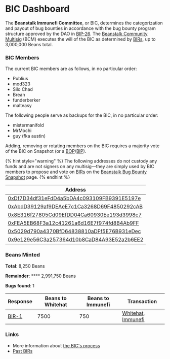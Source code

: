 # BIC Dashboard

The **Beanstalk Immunefi Committee**, or BIC, determines the categorization and payout of bug bounties in accordance with the bug bounty program structure approved by the DAO in [BIP-26](https://github.com/BeanstalkFarms/Beanstalk-Governance-Proposals/blob/master/bip/bip-26-bug-bounty-program.md). The [Beanstalk Community Multisig](bcm-process.md) (BCM) executes the will of the BIC as determined by [BIRs](../proposals.md#bir), up to 3,000,000 Beans total.

### **BIC Members**

The current BIC members are as follows, in no particular order:

* Publius
* mod323
* Silo Chad
* Brean
* funderberker
* malteasy

The following people serve as backups for the BIC, in no particular order:

* mistermanifold
* MrMochi
* guy (fka austin)

Adding, removing or rotating members on the BIC requires a majority vote of the BIC on Snapshot (or a [BOP](../proposals.md#bop)/[BIP](../proposals.md#bip)).

{% hint style="warning" %}
The following addresses do not custody any funds and are not signers on any multisig—they are simply used by BIC members to propose and vote on [BIRs](../proposals.md#bir) on the [Beanstalk Bug Bounty Snapshot](https://snapshot.org/#/beanstalkbugbounty.eth) page.
{% endhint %}

| Address                                                                                                                 |
| ----------------------------------------------------------------------------------------------------------------------- |
| [0xDf7D34df31eFdD4a5bDA4c093109FB9391E5197e](https://snapshot.org/#/profile/0xDf7D34df31eFdD4a5bDA4c093109FB9391E5197e) |
| [0xAbdD39129af9DEAeE7c1Ca3268D69F4850292cAB](https://snapshot.org/#/profile/0xAbdD39129af9DEAeE7c1Ca3268D69F4850292cAB) |
| [0x8E316f27805Cd09EfDD04Ca60930Ee193d3998c7](https://snapshot.org/#/profile/0x8E316f27805Cd09EfDD04Ca60930Ee193d3998c7) |
| [0xFEA5EB68F3a12c41261a6d16E7f974fd8B4Ab9FF](https://snapshot.org/#/profile/0xFEA5EB68F3a12c41261a6d16E7f974fd8B4Ab9FF) |
| [0x5029d790a4370BfD64838810aDFf5E76B931eDec](https://snapshot.org/#/profile/0x5029d790a4370BfD64838810aDFf5E76B931eDec) |
| [0x9e129e56C3a257364d10b8CaD84A93E52a2b6EE2](https://snapshot.org/#/profile/0x9e129e56C3a257364d10b8CaD84A93E52a2b6EE2) |

### **Beans Minted**

**Total**: 8,250 Beans

**Remainder**: **** 2,991,750 Beans

**Bugs found**: 1

| Response                                                                                                                           | Beans to Whitehat | Beans to Immunefi | Transaction                                                                                                                                                                                                    |
| ---------------------------------------------------------------------------------------------------------------------------------- | ----------------- | ----------------- | -------------------------------------------------------------------------------------------------------------------------------------------------------------------------------------------------------------- |
| [BIR-1](https://snapshot.org/#/beanstalkbugbounty.eth/proposal/0x1da231494fe8cf85edc50bf148b8557b3de8b0354018602b92075634d0e1f409) | 7500              | 750               | [Whitehat](https://etherscan.io/tx/0x1f3d3aaf1e24541400e0cc4c9f6985b21dbdccd1fa01df2b7873d62fb598d165), [Immunefi](https://etherscan.io/tx/0x5fa42d868c8df19fea6c12e49041583536fba3767b6aeaa62c3adf8415ef9ee4) |

### Links

* More information about [the BIC's process](bic-process.md)
* [Past BIRs](https://github.com/BeanstalkFarms/Beanstalk-Governance-Proposals/tree/master/bir)
